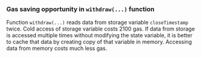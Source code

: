 ### Gas saving opportunity in `withdraw(...)` function
Function `withdraw(...)` reads data from storage variable `closeTimestamp` twice. Cold access of storage variable costs 2100 gas. If data from storage is accessed multiple times without modifying the state variable, it is better to cache that data by creating copy of that variable in memory. Accessing data from memory costs much less gas.